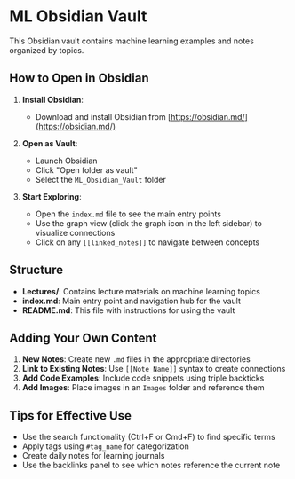 # ML Obsidian Vault

This Obsidian vault contains machine learning examples and notes organized by topics.

## How to Open in Obsidian

1. **Install Obsidian**:
   - Download and install Obsidian from [https://obsidian.md/](https://obsidian.md/)

2. **Open as Vault**:
   - Launch Obsidian
   - Click "Open folder as vault"
   - Select the `ML_Obsidian_Vault` folder

3. **Start Exploring**:
   - Open the `index.md` file to see the main entry points
   - Use the graph view (click the graph icon in the left sidebar) to visualize connections
   - Click on any `[[linked_notes]]` to navigate between concepts

## Structure

- **Lectures/**: Contains lecture materials on machine learning topics
- **index.md**: Main entry point and navigation hub for the vault
- **README.md**: This file with instructions for using the vault

## Adding Your Own Content

1. **New Notes**: Create new `.md` files in the appropriate directories
2. **Link to Existing Notes**: Use `[[Note_Name]]` syntax to create connections
3. **Add Code Examples**: Include code snippets using triple backticks
4. **Add Images**: Place images in an `Images` folder and reference them

## Tips for Effective Use

- Use the search functionality (Ctrl+F or Cmd+F) to find specific terms
- Apply tags using `#tag_name` for categorization
- Create daily notes for learning journals
- Use the backlinks panel to see which notes reference the current note 